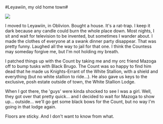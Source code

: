 #Leyawiin, my old home town#

![](http://westkarana.com/images/knighterrant.jpg)

I moved to Leyawiin, in Oblivion. Bought a house. It's a rat-trap. I keep it dark because any candle could burn the whole place down. Most nights, I sit and wait for television to be invented, but sometimes I wander about. I made the clothes of everyone at a swank dinner party disappear. That was pretty funny. Laughed all the way to jail for that one. I think the Countess may someday forgive me, but I'm not holding my breath.

I patched things up with the Count by taking me and my orc friend Mazoga off to bump tusks with Black Brugo. The Count was so happy to find him dead that he made us Knights-Errant of the White Stallion, with a shield and everything (but no white stallion to ride...). He also gave us keys to the exclusive, posh estate outside of town, the White Stallion Lodge.

When I got there, the 'guys' were kinda shocked to see I was a girl. Well, they got over that pretty quick... and I decided to wait for Mazoga to show up... outside... we'll go get some black bows for the Count, but no way I'm going in that lodge again.

Floors are sticky. And I don't want to know from what.
